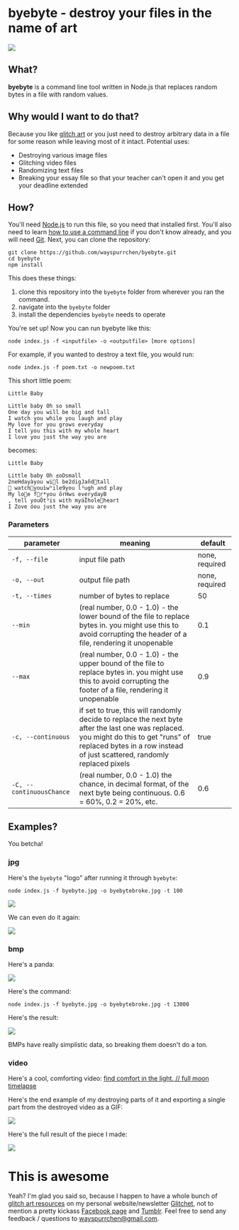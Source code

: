 # byebyte - destroy your files in the name of art

![](http://i.imgur.com/2LR6uGK.jpg)

## What?

**byebyte** is a command line tool written in Node.js that replaces random bytes in a file with random values.

## Why would I want to do that?

Because you like [glitch art](http://www.reddit.com/r/glitch_art) or you just need to destroy arbitrary data in a file for some reason while leaving most of it intact. Potential uses:

- Destroying various image files
- Glitching video files
- Randomizing text files
- Breaking your essay file so that your teacher can't open it and you get your deadline extended

## How?

You'll need [Node.js](https://nodejs.org/) to run this file, so you need that installed first. You'll also need to learn [how to use a command line](http://lifehacker.com/5633909/who-needs-a-mouse-learn-to-use-the-command-line-for-almost-anything) if you don't know already, and you will need [Git](https://git-scm.com/downloads). Next, you can clone the repository:

```
git clone https://github.com/wayspurrchen/byebyte.git
cd byebyte
npm install
```

This does these things:

1) clone this repository into the `byebyte` folder from wherever you ran the command.
2) navigate into the `byebyte` folder
3) install the dependencies `byebyte` needs to operate

You're set up! Now you can run byebyte like this:

`node index.js -f <inputfile> -o <outputfile> [more options]`

For example, if you wanted to destroy a text file, you would run:

`node index.js -f poem.txt -o newpoem.txt`

This short little poem:

```
Little Baby

Little baby Oh so small 
One day you will be big and tall
I watch you while you laugh and play 
My love for you grows everyday 
I tell you this with my whole heart
I love you just the way you are
```

becomes:

```
Little Baby

Little baby Oh ±oDsmall 
2neHdayàyou wil be2digJañdtall
 watchyouìw°ile9you l³ugh and play 
My loe fr*you õrHws everydayB
‚ tell youÖt³is with myäÏholeheart
I Zove óou just the way you are
```

### Parameters

parameter | meaning | default
----- | ----- | -----
`-f, --file` | input file path | none, required
`-o, --out` | output file path | none, required
`-t, --times` | number of bytes to replace | 50
`--min` | (real number, 0.0 - 1.0) - the lower bound of the file to replace bytes in. you might use this to avoid corrupting the header of a file, rendering it unopenable | 0.1
`--max` | (real number, 0.0 - 1.0) - the upper bound of the file to replace bytes in. you might use this to avoid corrupting the footer of a file, rendering it unopenable | 0.9
`-c, --continuous` | if set to true, this will randomly decide to replace the next byte after the last one was replaced. you might do this to get "runs" of replaced bytes in a row instead of just scattered, randomly replaced pixels | true
`-C, --continuousChance` | (real number, 0.0 - 1.0) the chance, in decimal format, of the next byte being continuous. 0.6 = 60%, 0.2 = 20%, etc. | 0.6

## Examples?

You betcha!

### jpg

Here's the `byebyte` "logo" after running it through `byebyte`:

```
node index.js -f byebyte.jpg -o byebytebroke.jpg -t 100
```

![](http://i.imgur.com/RKgupqW.jpg)

We can even do it again:

![](http://i.imgur.com/TAJKvnE.jpg)

### bmp

Here's a panda:

![](http://i.imgur.com/AZX9cA2.png)

Here's the command:

```
node index.js -f byebyte.jpg -o byebytebroke.jpg -t 13000
```

Here's the result:

![](http://i.imgur.com/APB1w91.png)

BMPs have really simplistic data, so breaking them doesn't do a ton.

### video

Here's a cool, comforting video: [find comfort in the light. // full moon timelapse](https://vimeo.com/135133471)

Here's the end example of my destroying parts of it and exporting a single part from the destroyed video as a GIF:

![](http://i.imgur.com/UmNgnkt.gif)

Here's the full result of the piece I made:

![](http://i.imgur.com/OY67z3C.gif)

# This is awesome

Yeah? I'm glad you said so, because I happen to have a whole bunch of [glitch art resources](http://www.glitchet.com/resources) on my personal website/newsletter [Glitchet](http://www.glitchet.com/), not to mention a pretty kickass [Facebook page](http://www.glitchet.com/) and [Tumblr](http://tumblr.glitchet.com). Feel free to send any feedback / questions to wayspurrchen@gmail.com.